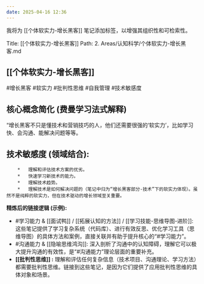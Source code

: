```yaml
---
date: 2025-04-16 12:36
---
```


我将为 [[个体软实力-增长黑客]] 笔记添加标签，以增强其组织性和可检索性。

Title: [[个体软实力-增长黑客]]
Path: 2. Areas/认知科学/个体软实力-增长黑客.md

## [[个体软实力-增长黑客]]

#增长黑客 #软实力 #批判性思维 #自我管理 #技术敏感度

## 核心概念简化 (费曼学习法式解释)

“增长黑客不只是懂技术和营销技巧的人，他们还需要很强的‘软实力’，比如学习快、会沟通、能解决问题等等。

## 技术敏感度 (领域结合):

```
    *   理解和评估技术方案的优劣。
    *   快速学习新技术的能力。
    *   理解技术趋势。
    *   理解技术是如何解决问题的（笔记中归为“增长黑客部分-技术”下的软实力体现）。虽然不是纯粹的软实力，但在技术驱动的增长领域至关重要。
```

**精炼后的链接逻辑 (示例):**

- #学习能力 & [[面试鸭]] / [[拓展认知的方法]] / [[学习技能-思维导图-进阶]]: 这些笔记提供了学习复杂系统（代码库）、进行有效反思、优化学习工具（思维导图）的具体方法和案例，直接关联并有助于提升核心的“#学习能力”。
- #沟通能力 & [[隐喻思维鸿沟]]: 深入剖析了沟通中的认知障碍，理解它可以极大提升沟通的有效性，是“#沟通能力”理论层面的重要补充。
- **[[批判性思维]] :** 理解和评估任何复杂信息（技术项目、沟通理论、学习方法）都需要批判性思维。链接到这些笔记，是因为它们提供了应用批判性思维的具体对象和场景。
